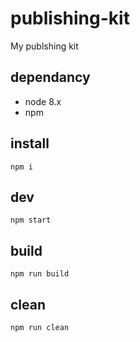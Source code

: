 # publishing-kit
My publshing kit

## dependancy
  - node 8.x
  - npm

## install
```
npm i
```

## dev
```
npm start
```

## build
```
npm run build
```

## clean
```
npm run clean
```